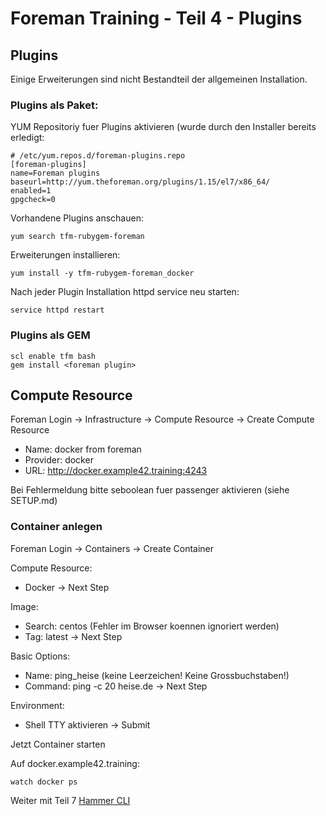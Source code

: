 # Foreman Training - Teil 4 - Plugins

## Plugins

Einige Erweiterungen sind nicht Bestandteil der allgemeinen Installation.


### Plugins als Paket:

YUM Repositoriy fuer Plugins aktivieren (wurde durch den Installer bereits erledigt:

    # /etc/yum.repos.d/foreman-plugins.repo
    [foreman-plugins]
    name=Foreman plugins
    baseurl=http://yum.theforeman.org/plugins/1.15/el7/x86_64/
    enabled=1
    gpgcheck=0

Vorhandene Plugins anschauen:

    yum search tfm-rubygem-foreman

Erweiterungen installieren:

    yum install -y tfm-rubygem-foreman_docker

Nach jeder Plugin Installation httpd service neu starten:

    service httpd restart

### Plugins als GEM

    scl enable tfm bash
    gem install <foreman plugin>


## Compute Resource

Foreman Login -> Infrastructure -> Compute Resource -> Create Compute Resource

- Name: docker from foreman
- Provider: docker
- URL: http://docker.example42.training:4243

Bei Fehlermeldung bitte seboolean fuer passenger aktivieren (siehe SETUP.md) 

### Container anlegen

Foreman Login -> Containers -> Create Container

Compute Resource:
- Docker -> Next Step

Image:
- Search: centos (Fehler im Browser koennen ignoriert werden)
- Tag: latest -> Next Step

Basic Options:
- Name: ping_heise (keine Leerzeichen! Keine Grossbuchstaben!)
- Command: ping -c 20 heise.de -> Next Step

Environment:
- Shell TTY aktivieren -> Submit

Jetzt Container starten

Auf docker.example42.training:

    watch docker ps


Weiter mit Teil 7 [Hammer CLI](../07_hammer_cli)

